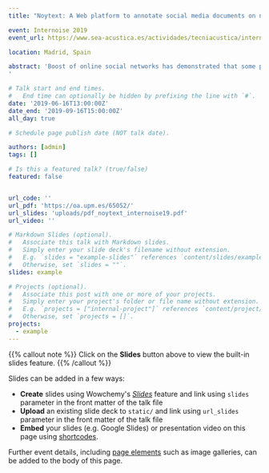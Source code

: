 ```yaml
---
title: "Noytext: A Web platform to annotate social media documents on noise perception for their use in opinion mining research"

event: Internoise 2019
event_url: https://www.sea-acustica.es/actividades/tecniacustica/internoise-2019-tecniacustica-2019/

location: Madrid, Spain

abstract: 'Boost of online social networks has demonstrated that some people are willing to share their views about everyday problems, including noise. With the advent of Natural Language Processing and Machine Learning technologies to the majority of the scientific fields, we have begun to analyze the textual content of social media, and more specifically online social networks, to extract insights about the noise attitude of the population that uses this channel to express their opinion in this matter. Some of the state-of-the-art algorithms, such as deep neural networks, are supervised machine learning algorithms. This means that researchers have to provide a set of labelled training data to build new models. The annotation process is known as one of the most time-costly tasks in a data science pipeline, since researchers among other thigs have to test the agreement between annotators and to measure the quality of the categories they had previously defined. For that reason in this paper, we introduce Noytext which is a customizable web tool to annotate texts from your database, that can be deployed in your own webserver and you can use to request help from colleagues and collaborators in the annotation process in a friendly way.
'

# Talk start and end times.
#   End time can optionally be hidden by prefixing the line with `#`.
date: '2019-06-16T13:00:00Z'
date_end: '2019-09-16T15:00:00Z'
all_day: true

# Schedule page publish date (NOT talk date).

authors: [admin]
tags: []

# Is this a featured talk? (true/false)
featured: false


url_code: ''
url_pdf: 'https://oa.upm.es/65052/'
url_slides: 'uploads/pdf_noytext_internoise19.pdf'
url_video: ''

# Markdown Slides (optional).
#   Associate this talk with Markdown slides.
#   Simply enter your slide deck's filename without extension.
#   E.g. `slides = "example-slides"` references `content/slides/example-slides.md`.
#   Otherwise, set `slides = ""`.
slides: example

# Projects (optional).
#   Associate this post with one or more of your projects.
#   Simply enter your project's folder or file name without extension.
#   E.g. `projects = ["internal-project"]` references `content/project/deep-learning/index.md`.
#   Otherwise, set `projects = []`.
projects:
  - example
---
```


{{% callout note %}}
Click on the **Slides** button above to view the built-in slides feature.
{{% /callout %}}

Slides can be added in a few ways:

- **Create** slides using Wowchemy's [_Slides_](https://wowchemy.com/docs/managing-content/#create-slides) feature and link using `slides` parameter in the front matter of the talk file
- **Upload** an existing slide deck to `static/` and link using `url_slides` parameter in the front matter of the talk file
- **Embed** your slides (e.g. Google Slides) or presentation video on this page using [shortcodes](https://wowchemy.com/docs/writing-markdown-latex/).

Further event details, including [page elements](https://wowchemy.com/docs/writing-markdown-latex/) such as image galleries, can be added to the body of this page.
